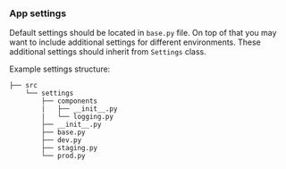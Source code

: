 ### App settings

Default settings should be located in `base.py` file. On top of that you may want to include additional settings for different environments. These additional settings should inherit from `Settings` class.

Example settings structure:
```
├── src
    └── settings
        ├── components
        |   ├── __init__.py
        |   └── logging.py
        ├── __init__.py
        ├── base.py
        ├── dev.py
        ├── staging.py
        └── prod.py
```
